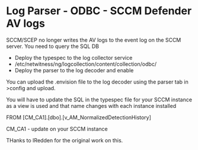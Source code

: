 # Log Parser - ODBC - SCCM Defender AV logs

SCCM/SCEP no longer writes the AV logs to the event log on the SCCM server.  You need to query the SQL DB

* Deploy the typespec to the log collector service
* /etc/netwitness/ng/logcollection/content/collection/odbc/
* Deploy the parser to the log decoder and enable

You can upload the .envision file to the log decoder using the parser tab in >config and upload.

You will have to update the SQL in the typespec file for your SCCM instance as a view is used and that name changes with each instance installed

FROM [CM_CA1].[dbo].[v_AM_NormalizedDetectionHistory]

CM_CA1 - update on your SCCM instance


THanks to IRedden for the original work on this.
